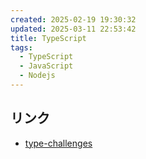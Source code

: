 ```yaml
---
created: 2025-02-19 19:30:32
updated: 2025-03-11 22:53:42
title: TypeScript
tags:
  - TypeScript
  - JavaScript
  - Nodejs
---
```

## リンク
- [type-challenges](https://github.com/type-challenges/type-challenges)